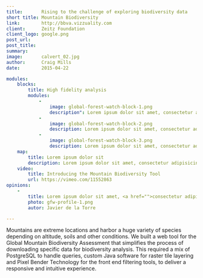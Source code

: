 ```yaml
---
title:       Rising to the challenge of exploring biodiversity data 
short title: Mountain Biodiversity
link:        http://bbva.vizzuality.com
client:      Zeitz Foundation
client_logo: google.png
post_url:     
post_title:  
summary:     
image:       calvert_02.jpg
author:      Craig Mills
date:        2015-04-22

modules:
    blocks:
        title: High fidelity analysis
        modules:
            -
                image: global-forest-watch-block-1.png
                description": Lorem ipsum dolor sit amet, consectetur adipisicing elit, sed do eiusmod tempor incididunt ut labore et dolore magna aliqua.
            -
                image: global-forest-watch-block-2.png
                description: Lorem ipsum dolor sit amet, consectetur adipisicing elit, sed do eiusmod tempor incididunt ut labore et dolore magna aliqua.
            -
                image: global-forest-watch-block-3.png
                description: Lorem ipsum dolor sit amet, consectetur adipisicing elit, sed do eiusmod tempor incididunt ut labore et dolore magna aliqua.
    map:
        title: Lorem ipsum dolor sit
        description: Lorem ipsum dolor sit amet, consectetur adipisicing elit, sed do eiusmod tempor incididunt ut labore et dolore magna aliqua.
    video:
        title: Introducing the Mountain Biodiversity Tool
        url: https://vimeo.com/11552863
opinions:
    -
        title: Lorem ipsum dolor sit amet, <a href="">consectetur adipisicing</a> elit, sed do eiusmod tempor incididunt.
        photo: gfw-profile-1.png
        autor: Javier de la Torre

---
```


Mountains are extreme locations and harbor a huge variety of species depending on altitude, soils and other conditions. We built a web tool for the Global Mountain Biodiversity Assessment that simplifies the process of downloading specific data for biodiversity analysis. This required a mix of PostgreSQL to handle queries, custom Java software for raster tile layering and Pixel Bender Technology for the front end filtering tools, to deliver a responsive and intuitive experience. 

